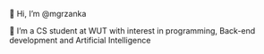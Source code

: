 👋 Hi, I’m @mgrzanka

🌱 I’m a CS student at WUT with interest in programming, Back-end development and Artificial Intelligence

<!---
mgrzanka/mgrzanka is a ✨ special ✨ repository because its `README.md` (this file) appears on your GitHub profile.
You can click the Preview link to take a look at your changes.
--->
